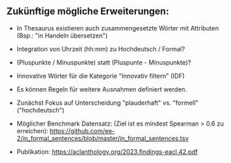 ## Zukünftige mögliche Erweiterungen:
- In Thesaurus existieren auch zusammengesetzte Wörter mit Attributen (Bsp.: "in Handeln übersetzen")

- Integration von Uhrzeit (hh:mm) zu Hochdeutsch / Formal?
- (Pluspunkte / Minuspunkte) statt (Pluspunte - Minuspunkte)?
- Innovative Wörter für die Kategorie "Innovativ filtern" (IDF)

- Es können Regeln für weitere Ausnahmen definiert werden.
- Zunächst Fokus auf Unterscheidung "plauderhaft" vs. "formell" ("hochdeutsch")
- Möglicher Benchmark Datensatz: (Ziel ist es mindest Spearman > 0.6 zu erreichen): https://github.com/ee-2/in_formal_sentences/blob/master/in_formal_sentences.tsv
- Publikation: https://aclanthology.org/2023.findings-eacl.42.pdf
